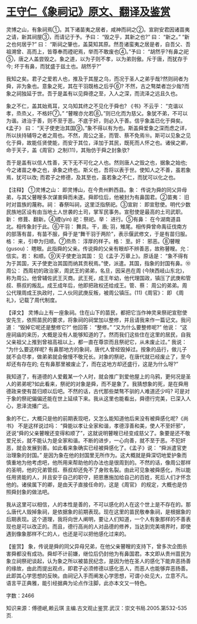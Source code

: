 # [王守仁《象祠记》原文、翻译及鉴赏](https://www.vrrw.net/wx/14192.html)

灵博之山，有象祠焉①。其下诸苗夷之居者，咸神而祠之②。宣尉安君因诸苗夷之请，新其祠屋③，而请记于予。予曰： “毁之乎，其新之也?” 曰： “新之。” “新之也何居乎?” 曰： “斯祠之肇也，盖莫知其原。然吾诸蛮夷之居是者，自吾父、吾祖溯曾、高而上，皆尊奉而禋祀焉，举而不敢废也④。”予曰： “胡然乎?有鼻之祀⑤，唐之人盖尝毁之。象之道，以为子则不孝，以为弟则傲。斥于唐，而犹存于今; 坏于有鼻，而犹盛于兹土也。胡然乎?”

我知之矣。君子之爱若人也，推及于其屋之乌，而况于圣人之弟乎哉?然则祠者为舜，非为象也。意象之死，其在干羽既格之后乎⑥? 不然，古之骜桀者岂少哉?而象之祠独延于世。吾于是盖有以见舜德之至，入人之深，而流泽之远且久也。

象之不仁，盖其始焉耳，又乌知其终之不见化于舜也? 《书》不云乎： “克谐以孝，烝烝乂，不格奸⑦。” “瞽瞍亦允若⑧。”则已化而为慈父。象犹不弟，不可以为谐。进治于善，则不至于恶。不底于奸，则必入于善。信乎象盖已化于舜矣。《孟子》 曰： “天子使吏治其国⑨。”象不得以有为也。斯盖舜爱象之深而虑之详，所以扶持辅导之者之周也。不然，周公之圣，而管、蔡不免焉⑩。斯可以见象之见化于舜，故能任贤使能，而安于其位，泽加于其民，既死而人怀之也。诸侯之卿，命于天子，盖《周官》之制(11)，其殆仿于舜之封象欤?

吾于是盖有以信人性善，天下无不可化之人也。然则唐人之毁之也，据象之始也; 今之诸苗之奉之也，承象之终也。斯义也，吾将以表于世。使知人之不善，虽若象焉，犹可以改; 而君子之修德，及其至也，虽若象之不仁，而犹可以化之也。



【注释】 ①灵博之山： 即灵博山，在今贵州黔西县。象： 传说为舜的同父异母弟，与其父瞽瞍多次谋害舜而未遂。舜即位后，他被封为有鼻国君。②苗夷： 旧时对苗族的蔑称。祠： 春祭叫祠，这里泛指祭祀。③宣尉： 即宣慰使。明代少数民族地区设有由当地土人世袭的土司，掌军民事务。宣慰使是最高的土司武职。新： 修葺、翻新。④禋(yin) 祀：祭祀。举： 进行。⑤有鼻： 在今湖南道县北。相传象封于此。⑥干羽： 舞具。干，盾; 羽，雉尾。相传舜曾命禹征伐南方的部落有苗，有苗不服，舜于是“舞干羽于两阶”，表示偃武修文，于是有苗归服。格： 来，引申为归顺。⑦烝烝： 淳厚的样子。格： 至。奸： 邪恶。⑧瞽瞍 (gusou)： 瞎眼。此指舜的父亲。传说舜的父亲有眼却不辨善恶，故称瞽瞍。允：信实。若： 和顺。⑨天子使吏治其国： 见《孟子·万章上》。原话是： “象不得有为于其国，天子使吏治其国而纳其贡税焉。”使，派遣。其国，指象的封国有鼻。⑩周公： 西周初的政治家，周武王的弟弟，名旦，因采邑在周 (今陕西岐山东北)，称为周公。他曾辅佐武王灭商。武王死，成王年幼，他代理国政，镇压了武庚和管叔、蔡叔的叛乱。成王成年后，他即把政权还给成王。管、蔡： 周公的弟弟。周公代理周成王执政时，二人伙同武庚反叛，被周公镇压。(11)《周官》： 即 《周礼》，记载了周代制度。

【译文】 灵博山上有一座象祠。住在山下的苗民，都把它当作神灵来祭祀宣慰使安先生，依照苗民的要求，将象祠的祠堂加以整修，并且请我来作一篇记文。我问道： “毁掉它呢还是整修它?” 他回答： “整修。” “又为什么要整修呢?” 他说： “这座祠庙的来历，大概是没有人能够知道的了。然而我们这些住在这里的居民，自我父亲祖父上推到曾祖高祖以上，都一直在尊崇而且祭祀它，从未废止过。” 我说： “为什么要这样呢? 有鼻那地方的象祠，唐代人曾经毁掉过。按象的品行，做儿子就不会尽孝，做弟弟就会傲慢不敬兄长。对象的祭祀，在唐代就已经废止了，至今却还有存在的; 在有鼻那里被废止了，而在这地方却还盛行，这是为什么呀?”

我知道了，有道德的人爱戴某一个人时，就会推广到爱他屋上的乌鸦，更何况是圣人的弟弟呢?如此看来，祭祀的对象是舜，而不是象了。我猜想象的死，是在舜用德政来使有苗归顺以后吧。不然的话，古代那些桀骜不驯的人难道还少吗? 可是对于象的祭祀偏偏还能在世上延续下来。我从这里也能看出，舜德行完美，已深入人心，恩泽流播广远。

象的不仁，大概只是他的前期表现吧，又怎么能知道他后来没有被舜感化呢?《尚书》 不是这样说过吗： “舜能以孝让全家和谐，孝德淳善和美，使人不至奸邪”，还说“舜的父亲瞽瞍还变得和顺了”，这就说明瞽瞍已经变成慈父了。象要是还不敬爱兄长，就不能认为是全家和谐。不断的进步，一心向善，就不至于恶。不犯奸恶，就会发展到善。如此看来象确实已经被舜感化了。《孟子》说： “舜派遣官吏治理象的封国。” 是因为象在他的封国里无所作为。这大概就是舜深切地爱护象而慎重地为他考虑吧，他所用来帮助他的办法也是很周到的。不然的话，像周公那样的圣明，他的兄弟管叔、蔡叔却还免不了身败名裂。由此可见象被舜感化，所以能任用贤能的人，并且安于自己的职守，把恩惠施加给自己的百姓，死后人们才怀念他的。诸侯属下的卿，是由天子直接任命的，这是《周官》 的规定，大概也是仿照舜封象的做法吧。

我从这里可以相信，人的本性是善的，不可以感化的人在这个世上是不存在的。那么唐代人毁掉象祠，是依据象的前期表现。现在这里的苗民敬奉象祠，是根据象的后期表现。这个道理，我将向世人阐明，要让人们知道，一个人有象那样的不善表现也是可以改正的。而且，德行高尚的人对品德的修养，当达到完美境界时，即使遇到像象那样不仁的人，也还是可以把他感化过来的。

【鉴赏】 象，传说是舜的同父异母兄弟，在他父亲瞽瞍的支持下，曾多次企图杀害舜都没有成功。舜却不计前嫌，继位后仍封他为有鼻国君。本文即从贵州苗民为象立祠祭祀谈起，认为象之所以被苗民纪念，是因为他在圣人的感化下能弃恶扬善的缘故，由此而提出观点，即君子必须修德以感化恶人，而恶人也能够弃恶扬善。此即其心学思想的反映。由祠记入手而阐发心学思想，可谓小处见大，立意不凡。语言平正典雅，能引经据典为论点作注脚，此亦本文又一特色。

字数：2466

知识来源：傅德岷,赖云琪 主编.古文观止鉴赏.武汉：崇文书局.2005.第532-535页.

